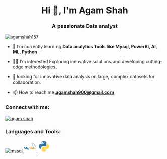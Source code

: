 <h1 align="center">Hi 👋, I'm Agam Shah</h1>
<h3 align="center">A passionate Data analyst</h3>

<p align="left"> <img src="https://komarev.com/ghpvc/?username=agamshah157&label=Profile%20views&color=0e75b6&style=flat" alt="agamshah157" /> </p>

- 🌱 I’m currently learning **Data analytics Tools like Mysql, PowerBI, AI, ML, Python**

- 💁‍♂️ I’m interested Exploring innovative solutions and developing cutting-edge methodologies.

- 👀 looking for innovative data analysis on large, complex datasets for collaboration.

- 📫 How to reach me **agamshah900@gmail.com**

<h3 align="left">Connect with me:</h3>
<p align="left">
<a href="https://linkedin.com/in/agam-shah-281182233" target="blank"><img align="center" src="https://raw.githubusercontent.com/rahuldkjain/github-profile-readme-generator/master/src/images/icons/Social/linked-in-alt.svg" alt="agam shah" height="30" width="40" /></a>
</p>

<h3 align="left">Languages and Tools:</h3>
<p 
  align="left"> <a href="https://www.microsoft.com/en-us/sql-server" target="_blank" rel="noreferrer"> <img src="https://www.svgrepo.com/show/303229/microsoft-sql-server-logo.svg" alt="mssql" width="40" height="40"/> </a> <a href="https://www.mysql.com/" target="_blank" rel="noreferrer"> <img src="https://raw.githubusercontent.com/devicons/devicon/master/icons/mysql/mysql-original-wordmark.svg" alt="mysql" width="40" height="40"/> </a>  <a href="https://www.python.org" target="_blank" rel="noreferrer"> <img src="https://raw.githubusercontent.com/devicons/devicon/master/icons/python/python-original.svg" alt="python" width="40" height="40"/> </a> 
</p>
